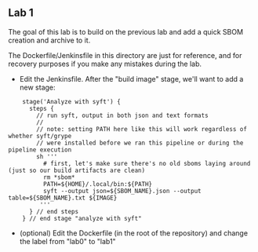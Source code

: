 ## Lab 1

The goal of this lab is to build on the previous lab and add a quick SBOM creation and archive to it.

The Dockerfile/Jenkinsfile in this directory are just for reference, and for recovery purposes if you make any mistakes during the lab.


* Edit the Jenkinsfile.  After the "build image" stage, we'll want to add a new stage:

```
    stage('Analyze with syft') {
      steps {
        // run syft, output in both json and text formats
        //
        // note: setting PATH here like this will work regardless of whether syft/grype 
        // were installed before we ran this pipeline or during the pipeline execution
        sh '''
          # first, let's make sure there's no old sboms laying around (just so our build artifacts are clean)
          rm *sbom*
          PATH=${HOME}/.local/bin:${PATH}
          syft --output json=${SBOM_NAME}.json --output table=${SBOM_NAME}.txt ${IMAGE} 
         '''
      } // end steps
    } // end stage "analyze with syft"
```

* (optional) Edit the Dockerfile (in the root of the repository) and change the label from "lab0" to "lab1"
